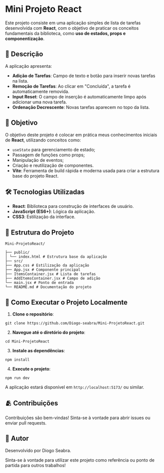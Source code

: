 # Mini Projeto React

Este projeto consiste em uma aplicação simples de lista de tarefas desenvolvida com **React**, com o objetivo de praticar os conceitos fundamentais da biblioteca, como **uso de estados, props e componentização**.

## 📝 Descrição

A aplicação apresenta:

- **Adição de Tarefas**: Campo de texto e botão para inserir novas tarefas na lista.
- **Remoção de Tarefas**: Ao clicar em "Concluída", a tarefa é automaticamente removida.
- **Input Reset**: O campo de inserção é automaticamente limpo após adicionar uma nova tarefa.
- **Ordenação Decrescente**: Novas tarefas aparecem no topo da lista.

## 🎯 Objetivo

O objetivo deste projeto é colocar em prática meus conhecimentos iniciais de **React**, utilizando conceitos como:

- `useState` para gerenciamento de estado;
- Passagem de funções como props;
- Manipulação de eventos;
- Criação e reutilização de componentes.
- **Vite**: Ferramenta de build rápida e moderna usada para criar a estrutura base do projeto React.

## 🛠️ Tecnologias Utilizadas

- **React**: Biblioteca para construção de interfaces de usuário.
- **JavaScript (ES6+)**: Lógica da aplicação.
- **CSS3**: Estilização da interface.

## 📂 Estrutura do Projeto

```
Mini-ProjetoReact/

├── public/
│ └── index.html # Estrutura base da aplicação
├── src/ 
├── App.css # Estilização da aplicação
├── App.jsx # Componente principal
├── ItemsContainer.jsx # Lista de tarefas 
├── AddItemsContainer.jsx # Campo de adição 
└── main.jsx # Ponto de entrada
└── README.md # Documentação do projeto
```


## 🚀 Como Executar o Projeto Localmente

1. **Clone o repositório**:

```
git clone https://github.com/Diogo-seabra/Mini-ProjetoReact.git
```

2. **Navegue até o diretório do projeto**:

```
cd Mini-ProjetoReact
```


3. **Instale as dependências**:

```
npm install
```


4. **Execute o projeto**:

```
npm run dev
```


A aplicação estará disponível em `http://localhost:5173/` ou similar.

## 🫂 Contribuições

Contribuições são bem-vindas! Sinta-se à vontade para abrir issues ou enviar pull requests.

## 👤 Autor

Desenvolvido por Diogo Seabra.

Sinta-se à vontade para utilizar este projeto como referência ou ponto de partida para outros trabalhos!

